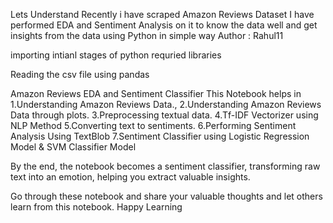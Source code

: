 Lets Understand Recently i have scraped Amazon Reviews Dataset
I have performed EDA and Sentiment Analysis on it to know the data well and get insights from the data using Python in simple way
Author : Rahul11

importing intianl stages of python requried libraries

Reading the csv file using pandas

Amazon Reviews EDA and Sentiment Classifier
This Notebook helps in
1.Understanding Amazon Reviews Data.,
2.Understanding Amazon Reviews Data through plots.
3.Preprocessing textual data.
4.Tf-IDF Vectorizer using NLP Method
5.Converting text to sentiments.
6.Performing Sentiment Analysis Using TextBlob
7.Sentiment Classifier using Logistic Regression Model & SVM Classifier Model

By the end, the notebook becomes a sentiment classifier, transforming raw text into an emotion, helping you extract valuable insights.

Go through these notebook and share your valuable thoughts and let others learn from this notebook.
Happy Learning
